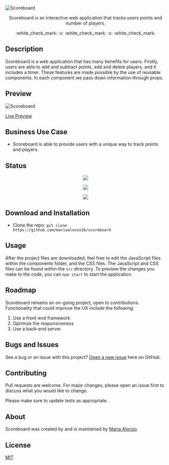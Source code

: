 ![Scoreboard](<img width="705" alt="Screen Shot 2022-02-27 at 5 49 25 PM" src="https://user-images.githubusercontent.com/93888269/155904980-c57b4007-a90c-482f-a832-d17d19b4dde0.png">)

<p align="center">Scoreboard is an interactive web application that tracks users points and number of players.</p>

<p align="center"> :white_check_mark: :x: :white_check_mark: :x: :white_check_mark:</p>

## Description

Scoreboard is a web application that has many benefits for users. Firstly, users are able to add and subtract points, add and delete players, and it includes a timer. 
These features are made possible by the use of reusable components. In each component we pass down information through props. 


## Preview

![Scoreboard]()

[Live Preview](https://user-images.githubusercontent.com/93888269/155904103-fffd33b8-7b2d-4efe-858d-e405a2e8bdf5.mp4)

## Business Use Case

- Scoreboard is able to provide users with a unique way to track points and players.

## Status

<p align="center"> <img src="https://img.shields.io/tokei/lines/github/mariaalonzo16/scoreboard" /> </p>

<p align="center"> <img src="https://img.shields.io/github/languages/count/mariaalonzo16/scoreboard" /> </p>

<p align="center"> <img src="https://img.shields.io/github/repo-size/mariaalonzo16/scoreboard" /> </p>

## Download and Installation

- Clone the repo: `git clone https://github.com/mariaalonzo16/scoreboard`

## Usage

After the project files are downloaded, feel free to edit the JavaScript files within the components folder, and the CSS files. The JavaScript and CSS files can be found within the `src` directory. To preview the changes you make to the code, you can  `npm start` to start the application.

## Roadmap

 Scoreboard remains an on-going project, open to contributions. Functionality that could improve the UX include the following:

1) Use a front-end framework
2) Optimize the responsiveness
3) Use a back-end server

## Bugs and Issues

See a bug or an issue with this project? [Open a new issue](https://github.com/mariaalonzo16/scoreboard/issues) here on GitHub.

## Contributing
Pull requests are welcome. For major changes, please open an issue first to discuss what you would like to change.

Please make sure to update tests as appropriate.

## About

Scoreboard was created by and is maintained by [Maria Alonzo](https://www.linkedin.com/in/maria-jose-alonzo-claudino/).

## License
[MIT](https://choosealicense.com/licenses/mit/)
